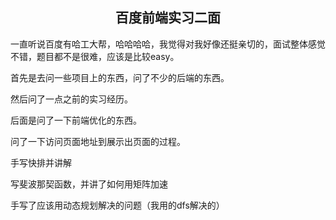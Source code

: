 <h2 align="center">百度前端实习二面</h2>

一直听说百度有哈工大帮，哈哈哈哈，我觉得对我好像还挺亲切的，面试整体感觉不错，题目都不是很难，应该是比较easy。

首先是去问一些项目上的东西，问了不少的后端的东西。

然后问了一点之前的实习经历。

后面是问了一下前端优化的东西。

问了一下访问页面地址到展示出页面的过程。

手写快排并讲解

写斐波那契函数，并讲了如何用矩阵加速

手写了应该用动态规划解决的问题（我用的dfs解决的）